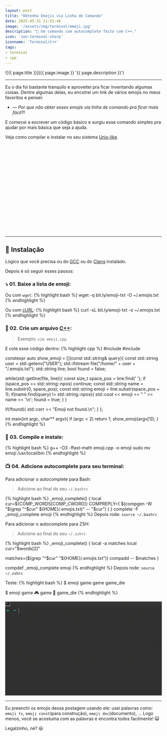 ```yaml
---
layout: post
title: "Obtenha Emojis via Linha de Comando"
date: 2025-05-31 21:51:40
image: '/assets/img/terminal/emoji.jpg'
description: "🚀 Um comando com autocomplete feito com C++."
icon: 'ion:terminal-sharp'
iconname: 'Terminal/C++'
tags:
- terminal
- cpp
---
```


![{{ page.title }}]({{ page.image }} '{{ page.description }}')

---

Eu o dia foi bastante tranquilo e aproveitei pra ficar inventando algumas coisas. Dentre algumas delas, eu encotrei um link de vários emojis no meus favoritos e pensei:

+ *— Por que não obter esses emojis via linha de comando pra ficar mais fácil?!*

E comecei a escrever um código básico e surgiu esse comando simples pra ajudar por mais básica que seja a ajuda.

Veja como compilar e instalar no seu sistema [Unix-like](https://terminalroot.com.br/tags#unix).


<!-- SQUARE - GAMES ROOT -->
<script async src="//pagead2.googlesyndication.com/pagead/js/adsbygoogle.js"></script>
<ins class="adsbygoogle"
style="display:inline-block;width:336px;height:280px"
data-ad-client="ca-pub-2838251107855362"
data-ad-slot="5351066970"></ins>
<script>
(adsbygoogle = window.adsbygoogle || []).push({});
</script>

---

## 💼 Instalação
Lógico que você precisa ou do [GCC](https://terminalroot.com.br/tags#gcc) ou do [Clang](https://terminalroot.com.br/tags#clang) instalado.

Depois é só seguir esses passos:

### ⤵️  01. Baixe a lista de emoji:
Ou com `wget`:
{% highlight bash %}
wget -q bit.ly/emoji-txt -O ~/.emojis.txt
{% endhighlight %}

Ou com [cURL](https://terminalroot.com.br/tags#curl):
{% highlight bash %}
curl -sL bit.ly/emoji-txt -o ~/.emojis.txt
{% endhighlight %}

### 📄 02. Crie um arquivo [C++](https://terminalroot.com.br/tags#cpp):
> Exemplo: `vim emoji.cpp`

E cole esse código dentro:
{% highlight cpp %}
#include <iostream>
#include <fstream>

constexpr auto show_emoji = [](const std::string& query){
  const std::string user = std::getenv("USER");
  std::ifstream file("/home/" + user + "/.emojis.txt");
  std::string line;
  bool found = false;
   
  while(std::getline(file, line)){
    const size_t space_pos = line.find(' ');
    if (space_pos == std::string::npos) continue;
    const std::string name = line.substr(0, space_pos);
    const std::string emoji = line.substr(space_pos + 1);
    if(name.find(query) != std::string::npos){
      std::cout << emoji << " " << name << '\n';
      found = true;
    }
  }
   
  if(!found){
    std::cerr << "Emoji not found.\n";
  }
};

int main(int argc, char** argv){
  if (argc < 2) return 1;
  show_emoji(argv[1]);
}
{% endhighlight %}

### 🚧 03. Compile e instale:
{% highlight bash %}
g++ -O3 -ffast-math emoji.cpp -o emoji
sudo mv emoji /usr/local/bin
{% endhighlight %}

### 📺 04. Adicione autocomplete para seu terminal:
Para adicionar o autocomplete para Bash:
> Adicione ao final do seu `~/.bashrc`

{% highlight bash %}
_emoji_complete() {
  local cur=${COMP_WORDS[COMP_CWORD]}
  COMPREPLY=( $(compgen -W "$(grep "^$cur" ${HOME}/.emojis.txt)" -- "$cur") )
}
complete -F _emoji_complete emoji
{% endhighlight %}
Depois rode: `source ~/.bashrc`

Para adicionar o autocomplete para ZSH:
> Adicione ao final do seu `~/.zshrc`

{% highlight bash %}
_emoji_complete() {
  local -a matches
  local cur="$words[2]"

  matches=($(grep "^$cur" "${HOME}/.emojis.txt"))
  compadd -- $matches
}

compdef _emoji_complete emoji
{% endhighlight %}
Depois rode: `source ~/.zshrc`

Teste: 
{% highlight bash %}
$ emoji game<TAB>
game      game_die

$ emoji game<ENTER>
🎮 game
🎲 game_die
{% endhighlight %}

![alt text](/assets/img/terminal/emoji.gif) 

---

Eu preenchi os emojis dessa postagem usando ele: usei palavras como: `emoji tv`, `emoji const`(para construção), `emoji doc`(documento), ... Logo menos, você se acostuma com as palavras e encontra todos facilmente! 😺

Legalzinho, né? 😃 
